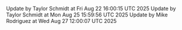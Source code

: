 Update by Taylor Schmidt at Fri Aug 22 16:00:15 UTC 2025
Update by Taylor Schmidt at Mon Aug 25 15:59:56 UTC 2025
Update by Mike Rodriguez at Wed Aug 27 12:00:07 UTC 2025
